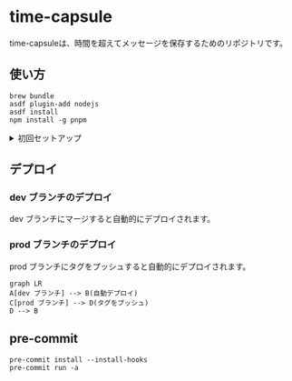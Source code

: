 # time-capsule

time-capsuleは、時間を超えてメッセージを保存するためのリポジトリです。

## 使い方

```shell
brew bundle
asdf plugin-add nodejs
asdf install
npm install -g pnpm
```

<details>
<summary>初回セットアップ</summary>

## Next.jsのプロジェクトを作成

```shell
$> pnpm dlx create-next-app frontend

pnpm dlx create-next-app frontend

Packages: +1
+
Progress: resolved 1, reused 1, downloaded 0, added 1, done
✔ Would you like to use TypeScript? … No / Yes
✔ Would you like to use ESLint? … No / Yes
✔ Would you like to use Tailwind CSS? … No / Yes
✔ Would you like to use `src/` directory? … No / Yes
✔ Would you like to use App Router? (recommended) … No / Yes
✔ Would you like to customize the default import alias (@/*)? … No / Yes
✔ What import alias would you like configured? … @/*
Creating a new Next.js app in /home/tqer39/workspace/time-capsule/frontend.

Using pnpm.

Initializing project with template: app-tw


Installing dependencies:
- react
- react-dom
- next

Installing devDependencies:
- typescript
- @types/node
- @types/react
- @types/react-dom
- autoprefixer
- postcss
- tailwindcss
- eslint
- eslint-config-next

Packages: +356
+++++++++++++++++++++++++++++++++++++++++++++++++++++++++++++++++++++++++++++++++++++++++++++++++++++++++++++++++++++++++++++++++++++++++++++++++++++++++
Progress: resolved 364, reused 355, downloaded 1, added 356, done

dependencies:
+ next 14.1.4
+ react 18.2.0
+ react-dom 18.2.0

devDependencies:
+ @types/node 20.11.30
+ @types/react 18.2.70
+ @types/react-dom 18.2.22
+ autoprefixer 10.4.19
+ eslint 8.57.0
+ eslint-config-next 14.1.4
+ postcss 8.4.38
+ tailwindcss 3.4.1
+ typescript 5.4.3

Done in 4s
Success! Created frontend at /home/tqer39/workspace/time-capsule/frontend
```

</details>

## デプロイ

### dev ブランチのデプロイ

dev ブランチにマージすると自動的にデプロイされます。

### prod ブランチのデプロイ

prod ブランチにタグをプッシュすると自動的にデプロイされます。

```mermaid
graph LR
A[dev ブランチ] --> B(自動デプロイ)
C[prod ブランチ] --> D(タグをプッシュ)
D --> B
```

## pre-commit

```shell
pre-commit install --install-hooks
pre-commit run -a
```
